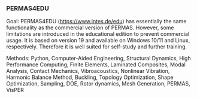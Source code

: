 ### PERMAS4EDU
Goal: PERMAS4EDU (https://www.intes.de/edu) has essentially the same functionality as the commercial version of PERMAS. However, some limitations are introduced in the educational edition to prevent commercial usage. It is based on version 19 and available on Windows 10/11 and Linux, respectively. Therefore it is well suited for self-study and further training.

Methods: Python, Computer-Aided Engineering, Structural Dynamics, High Performance Computing, Finite Elements, Laminated Composites, Modal Analysis, Contact Mechanics, Vibroacoustics, Nonlinear Vibration, Harmonic Balance Method, Buckling, Topology Optimization, Shape Optimization, Sampling, DOE, Rotor dynamics, Mesh Generation, PERMAS, VisPER

